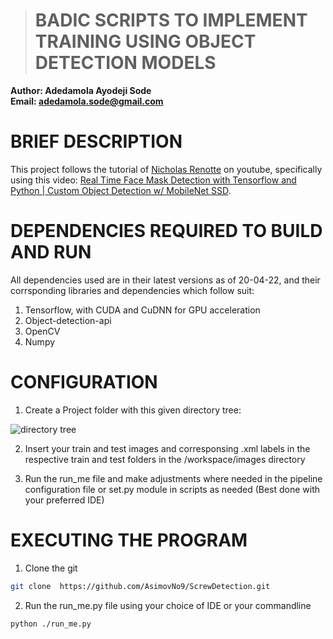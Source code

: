 ># BADIC SCRIPTS TO IMPLEMENT TRAINING USING OBJECT DETECTION MODELS

**Author: Adedamola Ayodeji Sode**   
**Email: adedamola.sode@gmail.com**

# BRIEF DESCRIPTION 
This project follows the tutorial of <a href = "https://www.youtube.com/channel/UCHXa4OpASJEwrHrLeIzw7Yg">Nicholas Renotte</a> on youtube, specifically using this video: <a href ="https://www.youtube.com/watch?v=IOI0o3Cxv9Q&ab_channel=NicholasRenotte">Real Time Face Mask Detection with Tensorflow and Python | Custom Object Detection w/ MobileNet SSD</a>.

# DEPENDENCIES REQUIRED TO BUILD AND RUN
All dependencies used are in their latest versions as of 20-04-22, and their corrsponding libraries and dependencies which follow suit:
1. Tensorflow, with CUDA and CuDNN for GPU acceleration
2. Object-detection-api
3. OpenCV
4. Numpy

# CONFIGURATION
1. Create a Project folder with this given directory tree:

<img src="/directory.png" alt="directory tree" width="" height="">

2. Insert your train and test images and corresponsing .xml labels in the respective train and test folders in the /workspace/images directory

3. Run the run_me file and make adjustments where needed in the pipeline configuration file or set.py module in scripts as needed (Best done with your preferred IDE)

# EXECUTING THE PROGRAM

1. Clone the git 
```bash
git clone  https://github.com/AsimovNo9/ScrewDetection.git
```
2. Run the run_me.py file using your choice of IDE or your commandline 
```bash
python ./run_me.py
```




